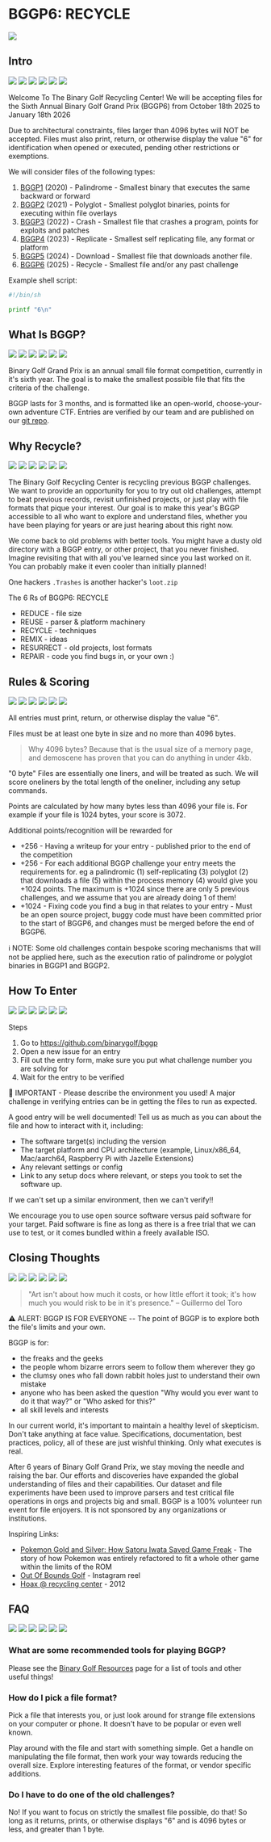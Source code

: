 # BGGP6: RECYCLE

![](assets/BGGP6-Flyer.jpg)


## Intro

![](assets/recycle_bin_full-4.png) ![](assets/recycle_bin_full-4.png) ![](assets/recycle_bin_full-4.png) ![](assets/recycle_bin_full-4.png) ![](assets/recycle_bin_full-4.png) ![](assets/recycle_bin_full-4.png) 

Welcome To The Binary Golf Recycling Center! We will be accepting files for the Sixth Annual Binary Golf Grand Prix (BGGP6) from October 18th 2025 to January 18th 2026

Due to architectural constraints, files larger than 4096 bytes will NOT be accepted. Files must also print, return, or otherwise display the value "6" for identification when opened or executed, pending other restrictions or exemptions.

We will consider files of the following types:
1. [BGGP1](https://binary.golf/1/) (2020) - Palindrome - Smallest binary that executes the same backward or forward
2. [BGGP2](https://binary.golf/2/) (2021) - Polyglot - Smallest polyglot binaries, points for executing within file overlays
3. [BGGP3](https://binary.golf/3/) (2022) - Crash - Smallest file that crashes a program, points for exploits and patches
4. [BGGP4](https://binary.golf/4/) (2023) - Replicate - Smallest self replicating file, any format or platform
5. [BGGP5](https://binary.golf/5/) (2024) - Download - Smallest file that downloads another file.
6. [BGGP6](https://binary.golf/6/) (2025) - Recycle - Smallest file and/or any past challenge

Example shell script:
```sh
#!/bin/sh

printf "6\n"
```


## What Is BGGP?

![](assets/help_book_cool-4.png) ![](assets/help_book_cool-4.png) ![](assets/help_book_cool-4.png) ![](assets/help_book_cool-4.png) ![](assets/help_book_cool-4.png) ![](assets/help_book_cool-4.png) 

Binary Golf Grand Prix is an annual small file format competition, currently in it's sixth year. The goal is to make the smallest possible file that fits the criteria of the challenge.

BGGP lasts for 3 months, and is formatted like an open-world, choose-your-own adventure CTF. Entries are verified by our team and are published on our [git repo](https://github.com/binarygolf/bggp).


## Why Recycle?

![](assets/clean_drive-5.png) ![](assets/clean_drive-5.png) ![](assets/clean_drive-5.png) ![](assets/clean_drive-5.png) ![](assets/clean_drive-5.png) ![](assets/clean_drive-5.png) 

The Binary Golf Recycling Center is recycling previous BGGP challenges. We want to provide an opportunity for you to try out old challenges, attempt to beat previous records, revisit unfinished projects, or just play with file formats that pique your interest. Our goal is to make this year's BGGP accessible to all who want to explore and understand files, whether you have been playing for years or are just hearing about this right now.

We come back to old problems with better tools. You might have a dusty old directory with a BGGP entry, or other project, that you never finished. Imagine revisiting that with all you've learned since you last worked on it. You can probably make it even cooler than initially planned! 

One hackers `.Trashes` is another hacker's `loot.zip`

The 6 Rs of BGGP6: RECYCLE
- REDUCE - file size
- REUSE - parser & platform machinery
- RECYCLE - techniques 
- REMIX - ideas
- RESURRECT - old projects, lost formats
- REPAIR - code you find bugs in, or your own :)


## Rules & Scoring

![](assets/search_directory-5.png) ![](assets/search_directory-5.png) ![](assets/search_directory-5.png) ![](assets/search_directory-5.png) ![](assets/search_directory-5.png) ![](assets/search_directory-5.png) 

All entries must print, return, or otherwise display the value "6".

Files must be at least one byte in size and no more than 4096 bytes.

> Why 4096 bytes? Because that is the usual size of a memory page, and demoscene has proven that you can do anything in under 4kb.

"0 byte" Files are essentially one liners, and will be treated as such. We will score oneliners by the total length of the oneliner, including any setup commands.

Points are calculated by how many bytes less than 4096 your file is. For example if your file is 1024 bytes, your score is 3072. 

Additional points/recognition will be rewarded for
- +256 - Having a writeup for your entry - published prior to the end of the competition
- +256 - For each additional BGGP challenge your entry meets the requirements for. eg a palindromic (1) self-replicating (3) polyglot (2) that downloads a file (5) within the process memory (4) would give you +1024 points. The maximum is +1024 since there are only 5 previous challenges, and we assume that you are already doing 1 of them!
- +1024 - Fixing code you find a bug in that relates to your entry - Must be an open source project, buggy code must have been committed prior to the start of BGGP6, and changes must be merged before the end of BGGP6.

ℹ️ NOTE: Some old challenges contain bespoke scoring mechanisms that will not be applied here, such as the execution ratio of palindrome or polyglot binaries in BGGP1 and BGGP2.


## How To Enter

![](assets/outlook_express-5.png) ![](assets/outlook_express-5.png) ![](assets/outlook_express-5.png) ![](assets/outlook_express-5.png) ![](assets/outlook_express-5.png) ![](assets/outlook_express-5.png) 

Steps
1. Go to https://github.com/binarygolf/bggp
2. Open a new issue for an entry
3. Fill out the entry form, make sure you put what challenge number you are solving for
4. Wait for the entry to be verified

🥺 IMPORTANT - Please describe the environment you used! A major challenge in verifying entries can be in getting the files to run as expected.

A good entry will be well documented! Tell us as much as you can about the file and how to interact with it, including:
- The software target(s) including the version
- The target platform and CPU architecture (example, Linux/x86_64, Mac/aarch64, Raspberry Pi with Jazelle Extensions)
- Any relevant settings or config
- Link to any setup docs where relevant, or steps you took to set the software up.

If we can't set up a similar environment, then we can't verify!! 

We encourage you to use open source software versus paid software for your target. Paid software is fine as long as there is a free trial that we can use to test, or it comes bundled within a freely available ISO.


## Closing Thoughts

![](assets/directory_open_cool-3.png) ![](assets/directory_open_cool-3.png) ![](assets/directory_open_cool-3.png) ![](assets/directory_open_cool-3.png) ![](assets/directory_open_cool-3.png) ![](assets/directory_open_cool-3.png) 

> "Art isn't about how much it costs, or how little effort it took; it's how much you would risk to be in it's presence." 
> – Guillermo del Toro

⚠️ ALERT: BGGP IS FOR EVERYONE -- The point of BGGP is to explore both the file's limits and your own.

BGGP is for:
- the freaks and the geeks
- the people whom bizarre errors seem to follow them wherever they go
- the clumsy ones who fall down rabbit holes just to understand their own mistake
- anyone who has been asked the question "Why would you ever want to do it that way?" or "Who asked for this?"
- all skill levels and interests

In our current world, it's important to maintain a healthy level of skepticism. Don't take anything at face value. Specifications, documentation, best practices, policy, all of these are just wishful thinking. Only what executes is real.

After 6 years of Binary Golf Grand Prix, we stay moving the needle and raising the bar. Our efforts and discoveries have expanded the global understanding of files and their capabilities. Our dataset and file experiments have been used to improve parsers and test critical file operations in orgs and projects big and small. BGGP is a 100% volunteer run event for file enjoyers. It is not sponsored by any organizations or institutions.

Inspiring Links:
- [Pokemon Gold and Silver: How Satoru Iwata Saved Game Freak](https://youtu.be/tZsErx705fM) - The story of how Pokemon was entirely refactored to fit a whole other game within the limits of the ROM
- [Out Of Bounds Golf](https://www.instagram.com/reel/DJWz06ztIOr/) - Instagram reel
- [Hoax @ recycling center](https://youtu.be/Lu62LH0Sfa4) - 2012


## FAQ

![](assets/chm-2.png) ![](assets/chm-2.png) ![](assets/chm-2.png) ![](assets/chm-2.png) ![](assets/chm-2.png) ![](assets/chm-2.png) 

### What are some recommended tools for playing BGGP?

Please see the [Binary Golf Resources](/Resources.md) page for a list of tools and other useful things!

### How do I pick a file format?

Pick a file that interests you, or just look around for strange file extensions on your computer or phone. It doesn't have to be popular or even well known. 

Play around with the file and start with something simple. Get a handle on manipulating the file format, then work your way towards reducing the overall size. Explore interesting features of the format, or vendor specific additions.

### Do I have to do one of the old challenges?

No! If you want to focus on strictly the smallest file possible, do that! So long as it returns, prints, or otherwise displays "6" and is 4096 bytes or less, and greater than 1 byte.

